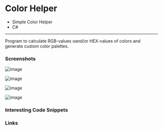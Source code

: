 # Color Helper

- Simple Color Helper  
- C#  

---  

Program to calculate RGB-values oand/or HEX-values of colors and generate custom color palettes. 

### Screenshots  
<!--screenshot-->

![image](https://github.com/IxI-Enki/ginf_projects/assets/138018029/ad6e8775-628e-40e0-9dcc-a24eddbcca3c)  

![image](https://github.com/IxI-Enki/ginf_projects/assets/138018029/6753aa61-ea85-4a24-a545-07925e11e69a)  

![image](https://github.com/IxI-Enki/ginf_projects/assets/138018029/d9f88efb-52b9-4a80-a219-bc299ab993ae)  

![image](https://github.com/IxI-Enki/ginf_projects/assets/138018029/a271a7da-5b0b-4f51-a5dc-e310c9f085fb)  

### Interesting Code Snippets    
<!--snippet-->
### Links  
<!--link-->
